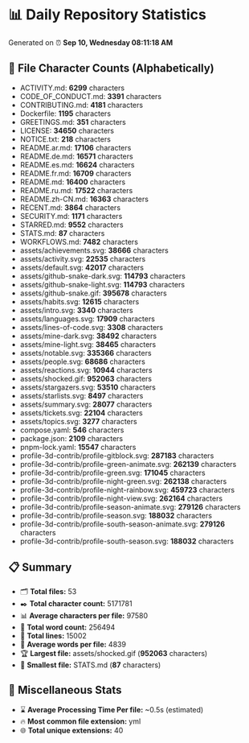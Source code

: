 # 📊 Daily Repository Statistics
Generated on ⏰ **Sep 10, Wednesday 08:11:18 AM**

## 📂 File Character Counts (Alphabetically)
- ACTIVITY.md: **6299** characters
- CODE_OF_CONDUCT.md: **3391** characters
- CONTRIBUTING.md: **4181** characters
- Dockerfile: **1195** characters
- GREETINGS.md: **351** characters
- LICENSE: **34650** characters
- NOTICE.txt: **218** characters
- README.ar.md: **17106** characters
- README.de.md: **16571** characters
- README.es.md: **16624** characters
- README.fr.md: **16709** characters
- README.md: **16400** characters
- README.ru.md: **17522** characters
- README.zh-CN.md: **16363** characters
- RECENT.md: **3864** characters
- SECURITY.md: **1171** characters
- STARRED.md: **9552** characters
- STATS.md: **87** characters
- WORKFLOWS.md: **7482** characters
- assets/achievements.svg: **38666** characters
- assets/activity.svg: **22535** characters
- assets/default.svg: **42017** characters
- assets/github-snake-dark.svg: **114793** characters
- assets/github-snake-light.svg: **114793** characters
- assets/github-snake.gif: **395678** characters
- assets/habits.svg: **12615** characters
- assets/intro.svg: **3340** characters
- assets/languages.svg: **17909** characters
- assets/lines-of-code.svg: **3308** characters
- assets/mine-dark.svg: **38492** characters
- assets/mine-light.svg: **38465** characters
- assets/notable.svg: **335366** characters
- assets/people.svg: **68686** characters
- assets/reactions.svg: **10944** characters
- assets/shocked.gif: **952063** characters
- assets/stargazers.svg: **53510** characters
- assets/starlists.svg: **8497** characters
- assets/summary.svg: **28077** characters
- assets/tickets.svg: **22104** characters
- assets/topics.svg: **3277** characters
- compose.yaml: **546** characters
- package.json: **2109** characters
- pnpm-lock.yaml: **15547** characters
- profile-3d-contrib/profile-gitblock.svg: **287183** characters
- profile-3d-contrib/profile-green-animate.svg: **262139** characters
- profile-3d-contrib/profile-green.svg: **171045** characters
- profile-3d-contrib/profile-night-green.svg: **262138** characters
- profile-3d-contrib/profile-night-rainbow.svg: **459723** characters
- profile-3d-contrib/profile-night-view.svg: **262164** characters
- profile-3d-contrib/profile-season-animate.svg: **279126** characters
- profile-3d-contrib/profile-season.svg: **188032** characters
- profile-3d-contrib/profile-south-season-animate.svg: **279126** characters
- profile-3d-contrib/profile-south-season.svg: **188032** characters

## 📋 Summary
- 🗂️ **Total files:** 53
- ✒️ **Total character count:** 5171781
- 📊 **Average characters per file:** 97580
- 📝 **Total word count:** 256494
- 🧾 **Total lines:** 15002
- 📐 **Average words per file:** 4839
- 🏆 **Largest file:** assets/shocked.gif (**952063** characters)
- 🥉 **Smallest file:** STATS.md (**87** characters)

## 🌟 Miscellaneous Stats
- ⌛ **Average Processing Time Per file:** ~0.5s (estimated)
- 🔥 **Most common file extension:** yml
- 🌐 **Total unique extensions:** 40
